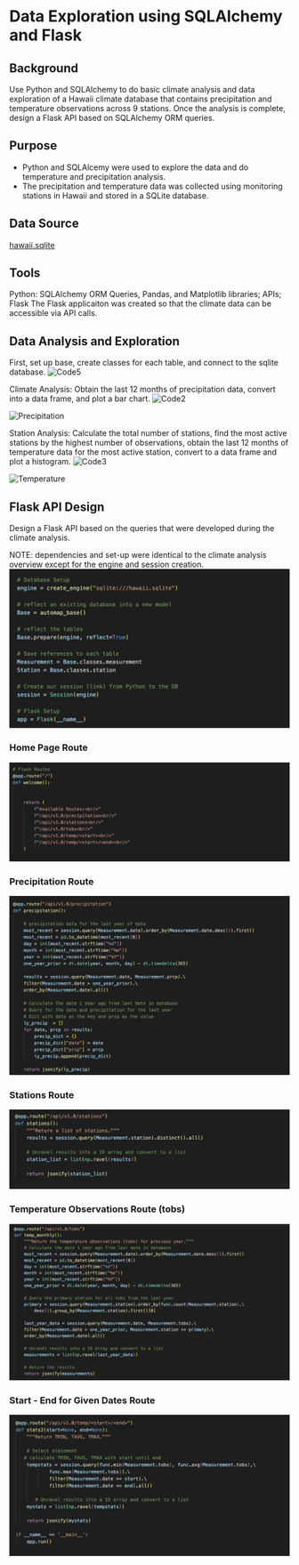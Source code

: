 # Data Exploration using SQLAlchemy and Flask

## Background

Use Python and SQLAlchemy to do basic climate analysis and data exploration of a Hawaii climate database that contains precipitation and temperature observations across 9 stations. Once the analysis is complete, design a Flask API based on SQLAlchemy ORM queries.

## Purpose

- Python and SQLAlcemy were used to explore the data and do temperature and precipitation analysis.
- The precipitation and temperature data was collected using monitoring stations in Hawaii and stored in a SQLite database.

## Data Source

[hawaii.sqlite](/hawaii.sqlite)

## Tools

Python: SQLAlchemy ORM Queries, Pandas, and Matplotlib libraries; APIs; Flask
The Flask applicaiton was created so that the climate data can be accessible via API calls.

## Data Analysis and Exploration

First, set up base, create classes for each table, and connect to the sqlite database.
![Code5](/images/code5.png)

Climate Analysis: Obtain the last 12 months of precipitation data, convert into a data frame, and plot a bar chart.
![Code2](/images/code2.png)

![Precipitation](/images/precip.png)


Station Analysis: Calculate the total number of stations, find the most active stations by the highest number of observations, obtain the last 12 months of temperature data for the most active station, convert to a data frame and plot a histogram.
![Code3](/images/code3.png)

![Temperature](/images/temp.png)

## Flask API Design

Design a Flask API based on the queries that were developed during the climate analysis.

NOTE: dependencies and set-up were identical to the climate analysis overview except for the engine and session creation.
![Flask](/images/flask.png)

### Home Page Route
![Home](/images/home_route.png)

### Precipitation Route
![Precipitation](/images/precipitation_route.png)

### Stations Route
![Stations](/images/stations_route.png)

### Temperature Observations Route (tobs)
![tobs](/images/tobs_route.png)

### Start - End for Given Dates Route
![Flask](/images/start_end_route.png)
